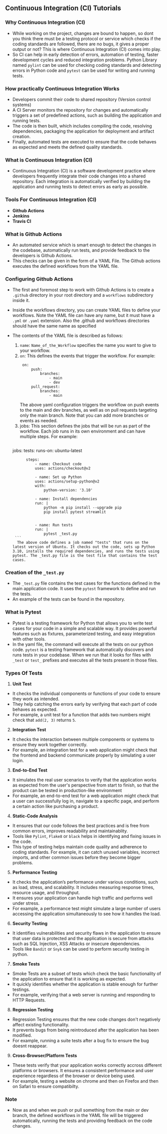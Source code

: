 ## Continuous Integration (CI) Tutorials

### Why Continuous Integration (CI)
- While working on the project, changes are bound to happen, so dont you think there must be a testing protocol or service which checks if the coding standards are followed, there are no bugs, it gives a proper output or not? This is where Continuous Integration (CI) comes into play.
- So CI can help in early detection of errors, automation of testing, faster development cycles and reduced integration problems. Python Library named `pylint` can be used for checking coding standards and detecting errors in Python code and `pytest` can be used for writing and running tests.


### How practically Continuous Integration Works
- Developers commit their code to shared repository (Version control systems)
- A CI Server monitors the repository for changes and automatically triggers a set of predefined actions, such as building the application and running tests.
- The code is then built, which includes compiling the code, resolving dependencies, packaging the application for deployment and artifact creation.
- Finally, automated tests are executed to ensure that the code behaves as expected and meets the defined quality standards.


### What is Continuous Integration (CI)
- Continuous Integration (CI) is a software development practice where developers frequently integrate their code changes into a shared repository. Each integration is automatically verified by building the application and running tests to detect errors as early as possible.


### Tools For Continuous Integration (CI)
- **Github Actions**
- **Jenkins**
- **Travis CI**


### What is Github Actions
- An automated service which is smart enough to detect the changes in the codebase, automatically run tests, and provide feedback to the developers is Github Actions.
- This checks can be given in the form of a YAML File. The Github actions executes the defined workflows from the YAML file.


### Configuring Github Actions
- The first and foremost step to work with Github Actions is to create a `.github` directory in your root directory and a `workflows` subdirectory inside it.
- Inside the workflows directory, you can create YAML files to define your workflows. Note the YAML file can have any name, but it must have a `.yml` or `.yaml` extension. Also the .github and workflows directories should have the same name as specified
- The contents of the YAML file is described as follows:
    1. `name`: `Name_of_the_Workflow` specifies the name you want to give to your workflow.
    2. `on`: This defines the events that trigger the workflow. For example:
       ```
        on:
            push:
                branches:
                    - main
                    - dev
            pull_request:
                branches:
                    - main
       ```
        The above yaml configuration triggers the workflow on push events to the main and dev branches, as well as on pull requests targeting only the main branch. Note that you can add more branches or events as needed.
    3. jobs: This section defines the jobs that will be run as part of the workflow. Each job runs in its own environment and can have multiple steps. For example:
       ```
    jobs:
        tests:
            runs-on: ubuntu-latest
               
            steps:
                - name: Checkout code
                uses: actions/checkout@v2

                - name: Set up Python
                uses: actions/setup-python@v2
                with:
                    python-version: '3.10'

                - name: Install dependencies
                run: |
                    python -m pip install --upgrade pip
                    pip install pytest streamlit


                - name: Run tests
                run: |
                    pytest _test.py
       ```
        The above code defines a job named "tests" that runs on the latest version of Ubuntu. It checks out the code, sets up Python 3.10, installs the required dependencies, and runs the tests using pytest. The _test.py file is the test file that contains the test cases.


### Creation of the `_test.py`
- The `_test.py` file contains the test cases for the functions defined in the main application code. It uses the `pytest` framework to define and run the tests.
- An example of the tests can be found in the repository.


### What is Pytest
- Pytest is a testing framework for Python that allows you to write test cases for your code in a simple and scalable way. It provides powerful features such as fixtures, parameterized testing, and easy integration with other tools.
- In the yaml file, the command will execute all the tests on our python code. `pytest` is a testing framework that automatically discovers and runs tests in your codebase. When we run that it looks for files with `_test` or `test_` prefixes and executes all the tests present in those files.


### Types Of Tests
1. **Unit Test**
- It checks the individual components or functions of your code to ensure they work as intended.
- They help catching the errors early by verifying that each part of code behaves as expected.
- For example, a unit test for a function that adds two numbers might check that `add(2, 3)` returns `5`.

2. **Integration Test**
- It checks the interaction between multiple components or systems to ensure they work together correctly.
- For example, an integration test for a web application might check that the frontend and backend communicate properly by simulating a user login.

3. **End-to-End Test**
- It simulates the real user scenarios to verify that the application works as expected from the user's perspective from start to finish, so that the product can be tested in production-like environment
- For example, an end-to-end test for a web application might check that a user can successfully log in, navigate to a specific page, and perform a certain action like purchasing a product.

4. **Static-Code Analysis**
- It ensures that our code follows the best practices and is free from common errors, improves readability and maintainablity.
- Tools like `Pylint`, `Flake8` or `black` helps in identifying and fixing issues in the code.
- This type of testing helps maintain code quality and adherence to coding standards. For example, it can catch unused variables, incorrect imports, and other common issues before they become bigger problems.

5. **Performance Testing**
- It checks the application’s performance under various conditions, such as load, stress, and scalability. It includes measuring response times, resource usage, and throughput.
- It ensures your application can handle high traffic and performs well under stress.
- For example, a performance test might simulate a large number of users accessing the application simultaneously to see how it handles the load.

6. **Security Testing**
- It identifies vulnerabilities and security flaws in the application to ensure that user data is protected and the application is secure from attacks such as SQL Injection, XSS Attacks or insecure dependencies.
- Tools like `Bandit` or `Snyk` can be used to perform security testing in python.

7. **Smoke Tests**
- Smoke Tests are a subset of tests which check the basic functionality of the application to ensure that it is working as expected.
- It quickly identifies whether the application is stable enough for further testings.
- For example, verifying that a web server is running and responding to HTTP Requests.

8. **Regression Testing**
- Regression Testing ensures that the new code changes don't negatively affect existing functionality.
- It prevents bugs from being reintroduced after the application has been modified.
- For example, running a suite tests after a bug fix to ensure the bug doesnt reappear. 

9. **Cross-Browser/Platform Tests**
- These tests verify that your application works correctly accross different platforms or browsers. It ensures a consistent performance and user experience regardless of the browser or device being used.
- For example, testing a website on chrome and then on Firefox and then on Safari to ensure compatibilty.


### Note
- Now as and when we push or pull something from the main or dev branch, the defined workflows in the YAML file will be triggered automatically, running the tests and providing feedback on the code changes.